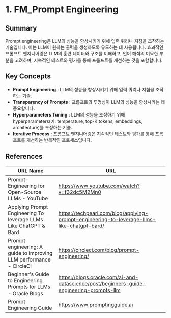 # 1. FM_Prompt Engineering

## Summary
Prompt engineering은 LLM의 성능을 향상시키기 위해 입력 쿼리나 지침을 조작하는 기술입니다. 이는 LLM이 원하는 출력을 생성하도록 유도하는 데 사용됩니다. 효과적인 프롬프트 엔지니어링은 LLM의 훈련 데이터와 구조를 이해하고, 언어 해석의 미묘한 부분을 고려하며, 지속적인 테스트와 평가를 통해 프롬프트를 개선하는 것을 포함합니다.

## Key Concepts
- **Prompt Engineering** : LLM의 성능을 향상시키기 위해 입력 쿼리나 지침을 조작하는 기술.
- **Transparency of Prompts** : 프롬프트의 투명성이 LLM의 성능을 향상시키는 데 중요합니다.
- **Hyperparameters Tuning** : LLM의 성능을 조정하기 위해 hyperparameters(예: temperature, top-K tokens, embeddings, architecture)를 조정하는 기술.
- **Iterative Process** : 프롬프트 엔지니어링은 지속적인 테스트와 평가를 통해 프롬프트를 개선하는 반복적인 프로세스입니다.

## References
| URL Name | URL |
| --- | --- |
| Prompt-Engineering for Open-Source LLMs - YouTube | https://www.youtube.com/watch?v=f32dc5M2Mn0 |
| Applying Prompt Engineering To leverage LLMs Like ChatGPT & Bard | https://techpearl.com/blog/applying-prompt-engineering-to-leverage-llms-like-chatgpt-bard/ |
| Prompt engineering: A guide to improving LLM performance - CircleCI | https://circleci.com/blog/prompt-engineering/ |
| Beginner's Guide to Engineering Prompts for LLMs - Oracle Blogs | https://blogs.oracle.com/ai-and-datascience/post/beginners-guide-engineering-prompts-llm |
| Prompt Engineering Guide | https://www.promptingguide.ai |